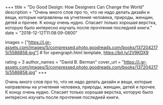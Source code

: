 
+++
title = "Do Good Design: How Designers Can Change the World"
description = "Очень много слов про то, что не надо делать дизайн и вещи, которые направлены на угнетения человека, природы, женщин, детей и прочее. К концу очень нудно. Спасает только хорошая верстка, которую было интересно изучать после прочтения последней книги."
date = "2018-12-12T11:08:09-0800"

images = ["https://i.gr-assets.com/images/S/compressed.photo.goodreads.com/books/1372042171i/5586858.jpg"]  # for opengraph.html template, https://bit.ly/2V9KDX9

rating = 3
author_names = "David B. Berman"
cover_url = "https://i.gr-assets.com/images/S/compressed.photo.goodreads.com/books/1372042171i/5586858.jpg"
+++

Очень много слов про то, что не надо делать дизайн и вещи, которые направлены на угнетения человека, природы, женщин, детей и прочее. К концу очень нудно. Спасает только хорошая верстка, которую было интересно изучать после прочтения последней книги.
